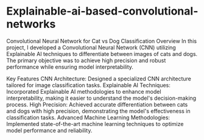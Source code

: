 # Explainable-ai-based-convolutional-networks
Convolutional Neural Network for Cat vs Dog Classification
Overview
In this project, I developed a Convolutional Neural Network (CNN) utilizing Explainable AI techniques to differentiate between images of cats and dogs. The primary objective was to achieve high precision and robust performance while ensuring model interpretability.

Key Features
CNN Architecture: Designed a specialized CNN architecture tailored for image classification tasks.
Explainable AI Techniques: Incorporated Explainable AI methodologies to enhance model interpretability, making it easier to understand the model's decision-making process.
High Precision: Achieved accurate differentiation between cats and dogs with high precision, demonstrating the model's effectiveness in classification tasks.
Advanced Machine Learning Methodologies: Implemented state-of-the-art machine learning techniques to optimize model performance and reliability.
